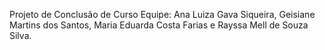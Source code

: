 
Projeto de Conclusão de Curso
Equipe: Ana Luiza Gava Siqueira, Geisiane Martins dos Santos, Maria Eduarda Costa Farias e Rayssa Mell de Souza Silva.
